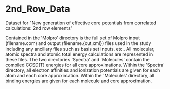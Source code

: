 # 2nd_Row_Data
Dataset for "New generation of effective core potentials from correlated calculations: 2nd row elements"

Contained in the 'Molpro' directory is the full set of Molpro input (filename.com) and output (filename.{out,xml}) files 
used in the study including any ancillary files such as basis set inputs, etc.. All molecular, atomic spectra and atomic 
total energy calculations are represented in these files. The two directories 'Spectra' and 'Molecules' contain the 
compiled CCSD(T) energies for all core approximations. Within the 'Spectra' directory, all electron affinities and 
ionization potentials are given for each atom and each core approximation. Within the 'Molecules' directory, all binding 
energies are given for each molecule and core approximation.

